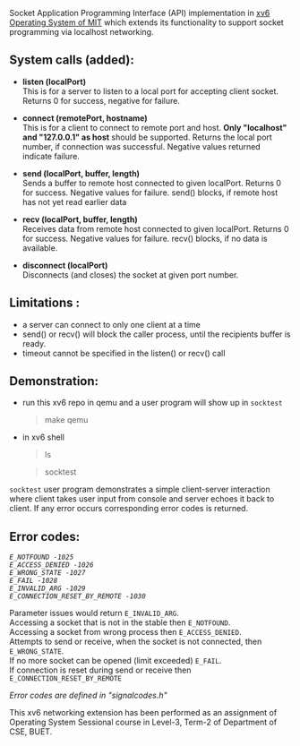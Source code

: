 Socket Application Programming Interface (API) implementation in [xv6 Operating System of MIT](https://github.com/mit-pdos/xv6-public) which extends its functionality
to support socket programming via localhost networking.  
  
System calls (added):
------------------------------- 
  - **listen (localPort)**  
    This is for a server to listen to a local port for accepting client socket. Returns 0 for success, negative for failure.
    
  - **connect (remotePort, hostname)**  
    This is for a client to connect to remote port and host. **Only "localhost" and "127.0.0.1" as host**
    should be supported. Returns the local port number, if connection was successful. Negative
    values returned indicate failure.
    
  - **send (localPort, buffer, length)**  
    Sends a buffer to remote host connected to given localPort. Returns 0 for success. Negative values for failure. send() blocks, if remote host has not yet read earlier
    data
  
  - **recv (localPort, buffer, length)**  
    Receives data from remote host connected to given localPort. Returns 0 for success. Negative values for failure. recv() blocks, if no data is available.
  
  - **disconnect (localPort)**  
    Disconnects (and closes) the socket at given port number.
  
  
Limitations :
--------------------------------
- a server can connect to only one client at a time
- send() or recv() will block the caller process, until the recipients buffer is ready.
- timeout cannot be specified in the listen() or recv() call

Demonstration:
--------------------------------
- run this xv6 repo in qemu and a user program will show up in `socktest`  
	> make qemu
- in xv6 shell	
	> ls
	
	> socktest
	
`socktest` user program demonstrates a simple client-server interaction where client takes user input from console and server echoes it back to client. If any error occurs corresponding error codes is returned.  

Error codes:
-------------------------------
_`E_NOTFOUND -1025`  
`E_ACCESS_DENIED -1026`  
`E_WRONG_STATE -1027`  
`E_FAIL -1028`  
`E_INVALID_ARG -1029`  
`E_CONNECTION_RESET_BY_REMOTE -1030`_

Parameter issues would return `E_INVALID_ARG`.  
Accessing a socket that is not in the stable then `E_NOTFOUND`.  
Accessing a socket from wrong process then `E_ACCESS_DENIED`.  
Attempts to send or receive, when the socket is not connected, then
`E_WRONG_STATE`.  
If no more socket can be opened (limit exceeded) `E_FAIL`.  
If connection is reset during send or receive then `E_CONNECTION_RESET_BY_REMOTE`
  
*Error codes are defined in "signalcodes.h"*
  
This xv6 networking extension has been performed as an assignment of Operating System Sessional course in Level-3, Term-2 of Department of CSE, BUET.
